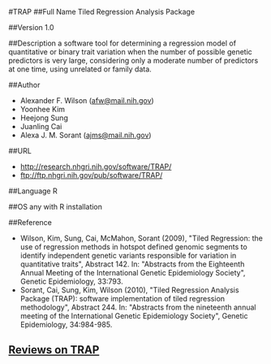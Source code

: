 #TRAP
##Full Name
Tiled Regression Analysis Package

##Version
1.0

##Description
a software tool for determining a regression model of quantitative or binary trait variation when the number of possible genetic predictors is very large, considering only a moderate number of predictors at one time, using unrelated or family data.

##Author
* Alexander F. Wilson (afw@mail.nih.gov)
* Yoonhee Kim
* Heejong Sung
* Juanling Cai
* Alexa J. M. Sorant (ajms@mail.nih.gov)

##URL
* http://research.nhgri.nih.gov/software/TRAP/
* ftp://ftp.nhgri.nih.gov/pub/software/TRAP/

##Language
R

##OS
any with R installation

##Reference
* Wilson, Kim, Sung, Cai, McMahon, Sorant (2009), "Tiled Regression: the use of regression methods in hotspot defined genomic segments to identify independent genetic variants responsible for variation in quantitative traits", Abstract 142\. In: "Abstracts from the Eighteenth Annual Meeting of the International Genetic Epidemiology Society", Genetic Epidemiology, 33:793.
* Sorant, Cai, Sung, Kim, Wilson (2010), "Tiled Regression Analysis Package (TRAP): software implementation of tiled regression methodology", Abstract 244. In: "Abstracts from the nineteenth annual meeting of the International Genetic Epidemiology Society", Genetic Epidemiology, 34:984-985.


## [Reviews on TRAP](https://github.com/gaow/genetic-analysis-software/issues/590)